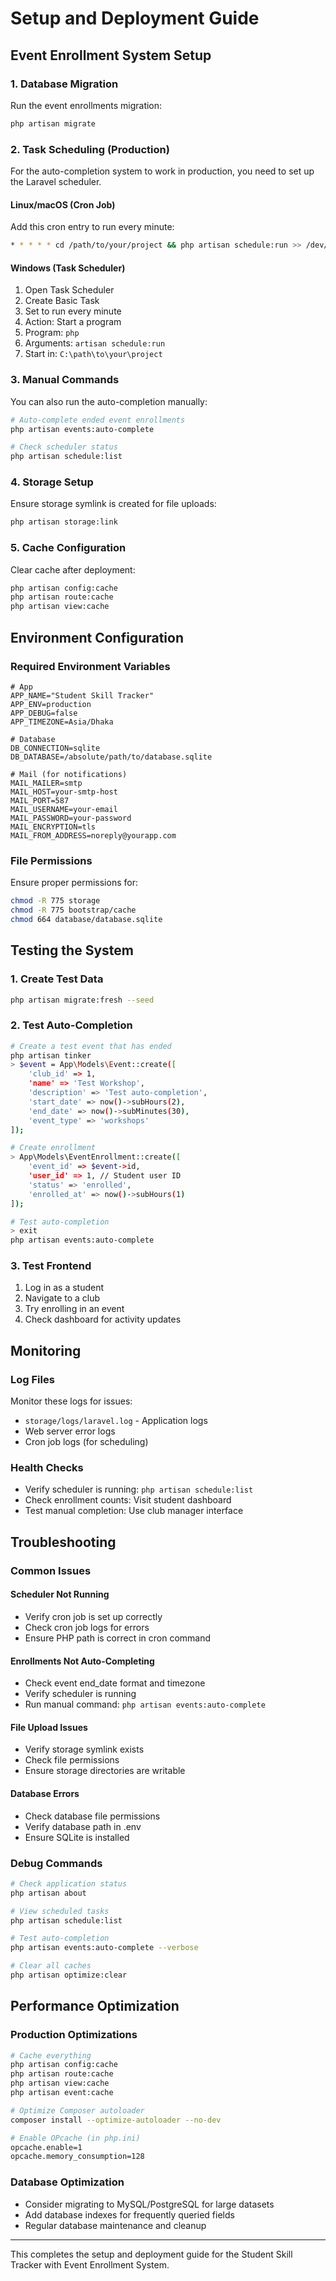 # Setup and Deployment Guide

## Event Enrollment System Setup

### 1. Database Migration
Run the event enrollments migration:
```bash
php artisan migrate
```

### 2. Task Scheduling (Production)
For the auto-completion system to work in production, you need to set up the Laravel scheduler.

#### Linux/macOS (Cron Job)
Add this cron entry to run every minute:
```bash
* * * * * cd /path/to/your/project && php artisan schedule:run >> /dev/null 2>&1
```

#### Windows (Task Scheduler)
1. Open Task Scheduler
2. Create Basic Task
3. Set to run every minute
4. Action: Start a program
5. Program: `php`
6. Arguments: `artisan schedule:run`
7. Start in: `C:\path\to\your\project`

### 3. Manual Commands
You can also run the auto-completion manually:
```bash
# Auto-complete ended event enrollments
php artisan events:auto-complete

# Check scheduler status
php artisan schedule:list
```

### 4. Storage Setup
Ensure storage symlink is created for file uploads:
```bash
php artisan storage:link
```

### 5. Cache Configuration
Clear cache after deployment:
```bash
php artisan config:cache
php artisan route:cache
php artisan view:cache
```

## Environment Configuration

### Required Environment Variables
```env
# App
APP_NAME="Student Skill Tracker"
APP_ENV=production
APP_DEBUG=false
APP_TIMEZONE=Asia/Dhaka

# Database
DB_CONNECTION=sqlite
DB_DATABASE=/absolute/path/to/database.sqlite

# Mail (for notifications)
MAIL_MAILER=smtp
MAIL_HOST=your-smtp-host
MAIL_PORT=587
MAIL_USERNAME=your-email
MAIL_PASSWORD=your-password
MAIL_ENCRYPTION=tls
MAIL_FROM_ADDRESS=noreply@yourapp.com
```

### File Permissions
Ensure proper permissions for:
```bash
chmod -R 775 storage
chmod -R 775 bootstrap/cache
chmod 664 database/database.sqlite
```

## Testing the System

### 1. Create Test Data
```bash
php artisan migrate:fresh --seed
```

### 2. Test Auto-Completion
```bash
# Create a test event that has ended
php artisan tinker
> $event = App\Models\Event::create([
    'club_id' => 1,
    'name' => 'Test Workshop',
    'description' => 'Test auto-completion',
    'start_date' => now()->subHours(2),
    'end_date' => now()->subMinutes(30),
    'event_type' => 'workshops'
]);

# Create enrollment
> App\Models\EventEnrollment::create([
    'event_id' => $event->id,
    'user_id' => 1, // Student user ID
    'status' => 'enrolled',
    'enrolled_at' => now()->subHours(1)
]);

# Test auto-completion
> exit
php artisan events:auto-complete
```

### 3. Test Frontend
1. Log in as a student
2. Navigate to a club
3. Try enrolling in an event
4. Check dashboard for activity updates

## Monitoring

### Log Files
Monitor these logs for issues:
- `storage/logs/laravel.log` - Application logs
- Web server error logs
- Cron job logs (for scheduling)

### Health Checks
- Verify scheduler is running: `php artisan schedule:list`
- Check enrollment counts: Visit student dashboard
- Test manual completion: Use club manager interface

## Troubleshooting

### Common Issues

#### Scheduler Not Running
- Verify cron job is set up correctly
- Check cron job logs for errors
- Ensure PHP path is correct in cron command

#### Enrollments Not Auto-Completing
- Check event end_date format and timezone
- Verify scheduler is running
- Run manual command: `php artisan events:auto-complete`

#### File Upload Issues
- Verify storage symlink exists
- Check file permissions
- Ensure storage directories are writable

#### Database Errors
- Check database file permissions
- Verify database path in .env
- Ensure SQLite is installed

### Debug Commands
```bash
# Check application status
php artisan about

# View scheduled tasks
php artisan schedule:list

# Test auto-completion
php artisan events:auto-complete --verbose

# Clear all caches
php artisan optimize:clear
```

## Performance Optimization

### Production Optimizations
```bash
# Cache everything
php artisan config:cache
php artisan route:cache
php artisan view:cache
php artisan event:cache

# Optimize Composer autoloader
composer install --optimize-autoloader --no-dev

# Enable OPcache (in php.ini)
opcache.enable=1
opcache.memory_consumption=128
```

### Database Optimization
- Consider migrating to MySQL/PostgreSQL for large datasets
- Add database indexes for frequently queried fields
- Regular database maintenance and cleanup

---

This completes the setup and deployment guide for the Student Skill Tracker with Event Enrollment System.
